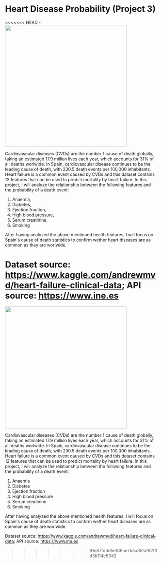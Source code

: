 # Heart Disease Probability (Project 3)

<<<<<<< HEAD
-<img src="https://www.health.harvard.edu/media/content/images/CAC_Heart_N1803_gi473342614.jpg" width="400" height="400">

Cardiovascular diseases (CVDs) are the number 1 cause of death globally, taking an estimated 17.9 million lives each year, which accounts for 31% of all deaths worlwide. In Spain, cardiovascular disease continues to be the leading cause of death, with 230.5 death events per 100,000 inhabitants.
Heart failure is a common event caused by CVDs and this dataset contains 12 features that can be used to predict mortality by heart failure. In this project, I will analyze the relationship between the following features and the probability of a death event:
1) Anaemia,
2) Diabetes,
3) Ejection fraction,
4) High blood pressure,
6) Serum creatinine,
7) Smoking

After having analyzed the above mentioned health features, I will focus on Spain's cause of death statistics to confirm wether heart diseases are as common as they are worlwide.

Dataset source: https://www.kaggle.com/andrewmvd/heart-failure-clinical-data;
API source: https://www.ine.es
=======
<img src="https://www.health.harvard.edu/media/content/images/CAC_Heart_N1803_gi473342614.jpg" width="400" height="400">

Cardiovascular diseases (CVDs) are the number 1 cause of death globally, taking an estimated 17.9 million lives each year, which accounts for 31% of all deaths worlwide. In Spain, cardiovascular disease continues to be the leading cause of death, with 230.5 death events per 100,000 inhabitants. 
Heart failure is a common event caused by CVDs and this dataset contains 12 features that can be used to predict mortality by heart failure. In this project, I will analyze the relationship between the following features and the probability of a death event:
1) Anaemia 
2) Diabetes 
3) Ejection fraction
4) High blood pressure 
6) Serum creatinine 
7) Smoking

After having analyzed the above mentioned health features, I will focus on Spain's cause of death statistics to confirm wether heart diseases are as common as they are worlwide. 

Dataset source: https://www.kaggle.com/andrewmvd/heart-failure-clinical-data;
API source: https://www.ine.es
>>>>>>> 91e87fddd5e189ae7b5a35faf92f3d3b114c8942

